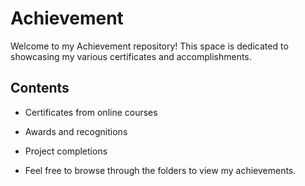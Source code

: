 # Achievement

Welcome to my Achievement repository! This space is dedicated to showcasing my various certificates and accomplishments.

## Contents
- Certificates from online courses
- Awards and recognitions
- Project completions

- Feel free to browse through the folders to view my achievements.
